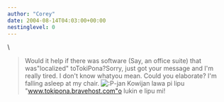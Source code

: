 ```yaml
---
author: "Corey"
date: 2004-08-14T04:03:00+00:00
nestinglevel: 0
---
```

\
> Would it help if there was software (Say, an office suite) that
> was"localized" toTokiPona?Sorry, just got your message and I'm really tired. I don't know whatyou mean. Could you elaborate? I'm falling asleep at my chair. ![:P](images/smilies/icon_razz.gif "Razz")\-jan Kowijan lawa pi lipu "www.tokipona.bravehost.com"o lukin e lipu mi!